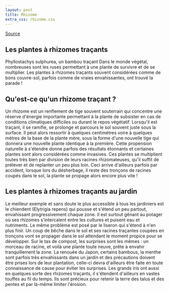 ```yaml
---
layout: post
title: Rhizome
extra_css: rhizome.css
---
```


<a href="https://www.aujardin.info/fiches/plantes-rhizomes-tracants.php">Source</a>
 
## Les plantes à rhizomes traçants
Phyllostachys sulphurea, un bambou traçant
Dans le monde végétal, nombreuses sont les ruses permettant à une plante de survivre et de se multiplier. Les plantes à rhizomes traçants souvent considérées comme de bons couvre-sol, parfois comme de vraies envahissantes, ont trouvé la parade !
 
## Qu'est-ce qu'un rhizome traçant ?
Un rhizome est un renflement de tige souvent souterrain qui concentre une réserve d'énergie importante permettant à la plante de subsister en cas de conditions climatiques difficiles ou durant le repos végétatif.
Lorsqu'il est traçant, il se ramifie, se prolonge et parcours le sol souvent juste sous la surface. Il peut alors ressortir à quelques centimètres voire à quelques mètres de la base de la plante mère, sous la forme d'une nouvelle tige qui donnera une nouvelle plante identique à la première.
Cette propension naturelle à s'étendre donne parfois des résultats étonnants et certaines plantes sont alors considérées comme invasives.
Ces plantes se multiplient toutes très bien par division de leurs racines rhizomateuses, qu'il suffit de prélever et de replanter un peu plus loin. Ceci arrive d'ailleurs parfois par accident, lorsque lors du désherbage, il reste des tronçons de racines coupés dans le sol, la plante se propage alors encore plus vite !
 
## Les plantes à rhizomes traçants au jardin
Le meilleur exemple et sans doute le plus accessible à tous les jardiniers est le chiendent (Elytrigia repens) qui pousse et s'étend un peu partout, envahissant progressivement chaque zone. Il est surtout gênant au potager où ses rhizomes s'intercalent entre les cultures et puisent eau et nutriments.
Le même problème est posé par le liseron qui s'étend à n'en plus finir. Un coup de bêche dans le sol et ses racines traçantes coupées en tronçons vont se propager dans le sol attendant le moment propice pour se développer.
Sur le tas de compost, les surprises sont les mêmes : un morceau de racine, et voilà une plante toute neuve, prête à envahir tranquillement la zone.
La renouée du Japon, certains bambous, la menthe sont parfois très envahissants dans un jardin et des précautions doivent être prises lors de leur plantation, celle-ci devra d'ailleurs être faite en toute connaissance de cause pour éviter les surprises.
Les grands iris ont aussi en quelques sorte des rhizomes traçants, il s'étendent d'ailleurs en vastes touffes au fil du temps. Ils sont précieux pour retenir la terre des talus et des pentes et par là-même limiter l'érosion.
